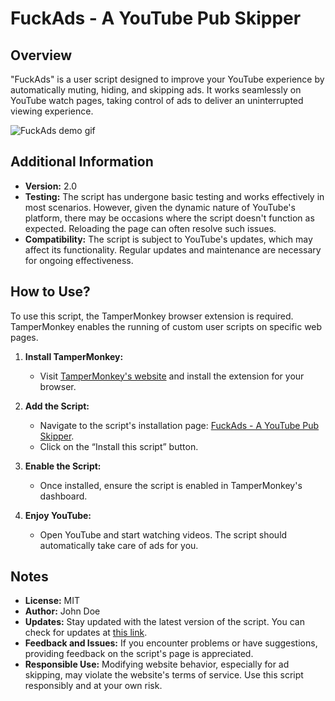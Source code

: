 # FuckAds - A YouTube Pub Skipper

## Overview
"FuckAds" is a user script designed to improve your YouTube experience by automatically muting, hiding, and skipping ads. It works seamlessly on YouTube watch pages, taking control of ads to deliver an uninterrupted viewing experience.

![FuckAds demo gif](/fuck-ads.gif)

## Additional Information
- **Version:** 2.0
- **Testing:** The script has undergone basic testing and works effectively in most scenarios. However, given the dynamic nature of YouTube's platform, there may be occasions where the script doesn't function as expected. Reloading the page can often resolve such issues.
- **Compatibility:** The script is subject to YouTube's updates, which may affect its functionality. Regular updates and maintenance are necessary for ongoing effectiveness.

## How to Use?
To use this script, the TamperMonkey browser extension is required. TamperMonkey enables the running of custom user scripts on specific web pages.

1. **Install TamperMonkey:**
   - Visit [TamperMonkey's website](https://www.tampermonkey.net) and install the extension for your browser.

2. **Add the Script:**
   - Navigate to the script's installation page: [FuckAds - A YouTube Pub Skipper](https://update.greasyfork.org/scripts/484915/FuckAds%20-%20A%20Youtube%20pub%20skipper.user.js).
   - Click on the “Install this script” button.

3. **Enable the Script:**
   - Once installed, ensure the script is enabled in TamperMonkey's dashboard.

4. **Enjoy YouTube:**
   - Open YouTube and start watching videos. The script should automatically take care of ads for you.

## Notes
- **License:** MIT
- **Author:** John Doe
- **Updates:** Stay updated with the latest version of the script. You can check for updates at [this link](https://update.greasyfork.org/scripts/484915/FuckAds%20-%20A%20Youtube%20pub%20skipper.meta.js).
- **Feedback and Issues:** If you encounter problems or have suggestions, providing feedback on the script's page is appreciated.
- **Responsible Use:** Modifying website behavior, especially for ad skipping, may violate the website's terms of service. Use this script responsibly and at your own risk.
